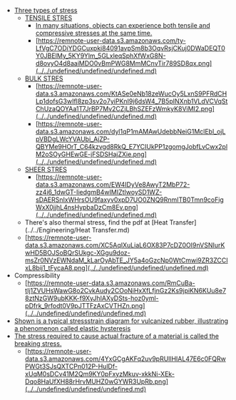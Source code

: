 - [Three types of stress](../../undefined/undefined/undefined.md) 
    - [TENSILE STRES](../../undefined/undefined/undefined.md) 
        - [In many situations, objects can experience both tensile and compressive stresses at the same time.](../../undefined/undefined/undefined.md) 
        - [https://remnote-user-data.s3.amazonaws.com/ty-LfVgC7ODiYDGCuxpki84091avpSm8b3OqvRsjCKuj0DWaDEQT0Y0JBEIMy_5KY9Ylm_5GLxleqSphXfWxG8N-d8ovyO4d8aaiMDO0vBmPWG8MmMCnvTir789SD8qx.png](../../undefined/undefined/undefined.md) 
    - [BULK STRES](../../undefined/undefined/undefined.md) 
        - [https://remnote-user-data.s3.amazonaws.com/KtASe0eNb18zeWucOy5LxnS9PFRdCHLp1dofsG3wIfl8zp3sv2o7yiPKnI9j6dsW4_7B5pINXnb1VLdVCVqStChUzaQOYAa1T7JrBP7Mv2CZjLBhSZEFzWmkyK8ViMI2.png](../../undefined/undefined/undefined.md) 
        - [https://remnote-user-data.s3.amazonaws.com/dyl1qP1mAMAwUdebbNeiG1MclEbl_ojLpVBDgLWcYVAUbi_AjZP-QBYMe9HOrT_C64kzvgd8RkQ_E7YCIUkPP1zgomgJobfLvCwx2plM2oSOyGHEwGE-jFSDSHajZXie.png](../../undefined/undefined/undefined.md)
    - [SHEER STRES](../../undefined/undefined/undefined.md) 
        - [https://remnote-user-data.s3.amazonaws.com/EW4IDyVe8AwyT2MbP72-zz4i6_1dwGT-IiedgmB4wIMIZtIwoySD1WZ-sDAERSnIxWHrsOU9faxyv0xpD7UO0ZNQ9RnmITB0Tmn9coFigWxX0jjhL4nsHypbaDzCm8Ev.png](../../undefined/undefined/undefined.md)
    - There's also thermal stress, find the pdf at [Heat Transfer](../../Engineering/Heat Transfer.md) 
    - [https://remnote-user-data.s3.amazonaws.com/XC5AqIXuLiaL6OX83P7cDZ0OI9nVSNIurKwHD5BOJSoBQrSUkgc-XGgu9doz-msZr0NVzEWNdaM_kLarOyAbTE_JY5a4oGzcNp0WtCmwi9ZR3ZCCIxL8bij1_tFycaA8.png](../../undefined/undefined/undefined.md) 
- Compressibility
    - [https://remnote-user-data.s3.amazonaws.com/RmCuBa-tIj1ZVUHsWawG8o2CvkAudy2COoNiHxXfLfjnGz2Ks9jpiKN6KUu8e78ztNzGW9ubKKK-f9XyJhIAXyDSts-hoz0yml-pDfrk_9rfodt0V9pJTTFzAxCVTHZn.png](../../undefined/undefined/undefined.md) 
- [Shown is a typical stressstrain diagram for vulcanized rubber, illustrating a phenomenon called elastic hysteresis](../../undefined/undefined/undefined.md) 
- [The stress required to cause actual fracture of a material is called the breaking stress.](../../undefined/undefined/undefined.md) 
    - [https://remnote-user-data.s3.amazonaws.com/4YxGCgAKFq2uv9pRUllHIAL47E6c0FQRwPWGt3SJsQXTCPn012P-HulDf-xUqM0sDCv41M2Qm9KY0pFxyzMkuv-xkkNi-XEk-Dqo8HaUfXH88rHrvMUHZ0wGYWR3UpRb.png](../../undefined/undefined/undefined.md) 
